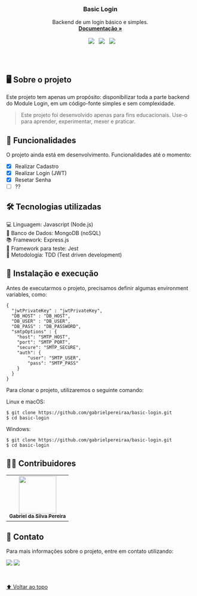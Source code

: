 <br />
<br/>
<p align="center" id="nome-do-projeto">
  <h3 align="center">Basic Login</h3>
  <p align="center">
    Backend de um login básico e simples.
    <br />
    <a href="https://github.com/gabrielpereiraa/basic-login"><strong>Documentação »</strong></a>
    <br />
    <br />
    &nbsp
    <img src="https://img.shields.io/badge/Node.js-43853D?style=for-the-badge&logo=node.js&logoColor=white" />
    &nbsp
    <img src="https://img.shields.io/badge/MongoDB-4EA94B?style=for-the-badge&logo=mongodb&logoColor=white" />
    &nbsp
    <img src="https://img.shields.io/badge/Express.js-404D59?style=for-the-badge" />
  </p>
</p>
<br/>
<br/>

## 🖥️ Sobre o projeto
Este projeto tem apenas um propósito: disponibilizar toda a parte backend do Module Login, em um código-fonte simples e sem complexidade.

> Este projeto foi desenvolvido apenas para fins educacionais. Use-o para aprender, experimentar, mexer e praticar.

## 📃 Funcionalidades

O projeto ainda está em desenvolvimento. Funcionalidades até o momento:

- [x] Realizar Cadastro
- [x] Realizar Login (JWT)
- [x] Resetar Senha
- [ ] ??

## 🛠️ Tecnologias utilizadas
<p align="left">
  💻 Linguagem: Javascript (Node.js) <br>
  💾 Banco de Dados: MongoDB (noSQL) <br>
  📚 Framework: Express.js <br>
  📑 Framework para teste: Jest <br>
  💼 Metodologia: TDD (Test driven development) <br>
</p>

## 🚀 Instalação e execução
Antes de executarmos o projeto, precisamos definir algumas environment variables, como:

```
{
  "jwtPrivateKey" : "jwtPrivateKey",
  "DB_HOST" : "DB_HOST",
  "DB_USER" : "DB_USER",
  "DB_PASS" : "DB_PASSWORD",
  "smtpOptions" : {
    "host": "SMTP_HOST",
    "port": "SMTP_PORT",
    "secure": "SMTP_SECURE", 
    "auth": {
        "user": "SMTP_USER",
        "pass": "SMTP_PASS"
    }
  }
}
```
    
Para clonar o projeto, utilizaremos o seguinte comando:

Linux e macOS:
```
$ git clone https://github.com/gabrielpereiraa/basic-login.git
$ cd basic-login
```

Windows:
```
$ git clone https://github.com/gabrielpereiraa/basic-login.git
$ cd basic-login
```

## 👷‍♂️ Contribuidores<br>
<table>
  <tr>
    <td align="center">
      <a href="#">
        <img src="https://avatars3.githubusercontent.com/u/31936044" width="100px;"/><br>
        <sub>
          <b>Gabriel da Silva Pereira</b>
        </sub>
      </a>
    </td>
  </tr>
</table>

## 📱 Contato
Para mais informações sobre o projeto, entre em contato utilizando:
<p align="left">
  <a href="#" alt="Linkedin">
  <img src="https://img.shields.io/badge/-Linkedin-0e76a8?style=flat-square&logo=Linkedin&logoColor=white&link=LINK-DO-SEU-LINKEDIN" /></a>

  <a href="#" alt="Instagram">
  <img src="https://img.shields.io/badge/-Instagram-DF0174?style=flat-square&labelColor=DF0174&logo=instagram&logoColor=white&link=LINK-DO-SEU-INSTAGRAM"/></a>
</p>  
<br>

[⬆ Voltar ao topo](#nome-do-projeto)<br>
